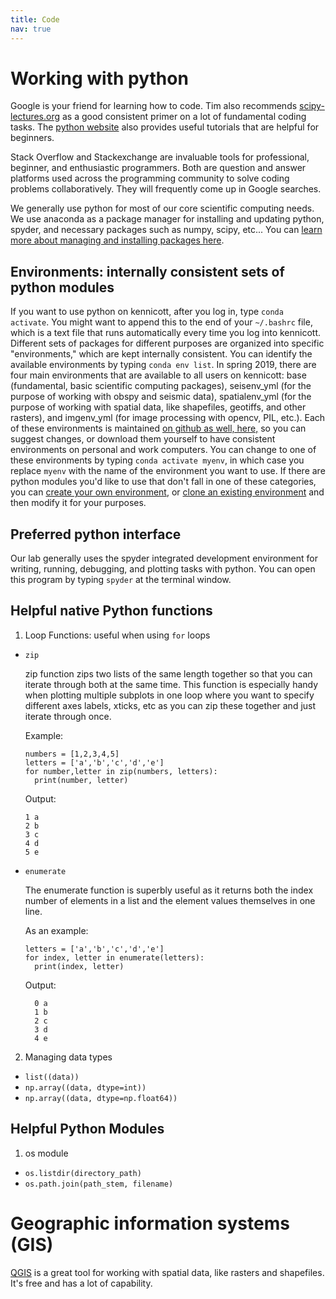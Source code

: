 ```yaml
---
title: Code
nav: true
---
```


# Working with python
Google is your friend for learning how to code.  Tim also recommends [scipy-lectures.org](https://scipy-lectures.org/) as a good consistent primer on a lot of fundamental coding tasks. The [python website](https://wiki.python.org/moin/BeginnersGuide) also provides useful tutorials that are helpful for beginners.

Stack Overflow and Stackexchange are invaluable tools for professional, beginner, and enthusiastic programmers. Both are question and answer platforms used across the programming community to solve coding problems collaboratively.	 They will frequently come up in Google searches.

We generally use python for most of our core scientific computing needs.  We use anaconda as a package manager for installing and updating python, spyder, and necessary packages such as numpy, scipy, etc...  You can [learn more about managing and installing packages here](https://docs.conda.io/projects/conda/en/latest/user-guide/tasks/manage-pkgs.html#).

## Environments: internally consistent sets of python modules
If you want to use python on kennicott, after you log in, type `conda activate`.  You might want to append this to the end of your `~/.bashrc` file, which is a text file that runs automatically every time you log into kennicott. Different sets of packages for different purposes are organized into specific "environments," which are kept internally consistent.  You can identify the available environments by typing `conda env list`.  In spring 2019, there are four main environments that are available to all users on kennicott: base (fundamental, basic scientific computing packages), seisenv_yml (for the purpose of working with obspy and seismic data), spatialenv_yml (for the purpose of working with spatial data, like shapefiles, geotiffs, and other rasters), and imgenv_yml (for image processing with opencv, PIL, etc.).  Each of these environments is maintained [on github as well, here,](https://github.com/tbartholomaus/conda_envs) so you can suggest changes, or download them yourself to have consistent environments on personal and work computers. You can change to one of these environments by typing `conda activate myenv`, in which case you replace `myenv` with the name of the environment you want to use. If there are python modules you'd like to use that don't fall in one of these categories, you can [create your own environment](https://docs.conda.io/projects/conda/en/latest/user-guide/tasks/manage-environments.html#creating-an-environment-with-commands), or [clone an existing environment](https://docs.conda.io/projects/conda/en/latest/user-guide/tasks/manage-environments.html#cloning-an-environment) and then modify it for your purposes.

## Preferred python interface
Our lab generally uses the spyder integrated development environment for writing, running, debugging, and plotting tasks with python.  You can open this program by typing `spyder` at the terminal window.



## Helpful native Python functions
1. Loop Functions: useful when using `for` loops
- `zip`

  zip function zips two lists of the same length together so that you can iterate through both at the same time.  This function is especially handy when plotting multiple subplots in one loop where you want to specify different axes labels, xticks, etc as you can zip these together and just iterate through once.
  
  Example:

  ```
  numbers = [1,2,3,4,5]
  letters = ['a','b','c','d','e']
  for number,letter in zip(numbers, letters):
    print(number, letter)
  ```
    
  Output:
   ```
   1 a
   2 b    
   3 c
   4 d
   5 e
   ```

- `enumerate`

  The enumerate function is superbly useful as it returns both the index number of elements in a list and the element values themselves in one line. 
  
  As an example:
  
  ```
  letters = ['a','b','c','d','e']
  for index, letter in enumerate(letters):
    print(index, letter)
   ```
    
   Output:
    ```
      0 a
      1 b
      2 c
      3 d
      4 e
    ```

 
  
2. Managing data types
- `list((data))`
- `np.array((data, dtype=int))`
- `np.array((data, dtype=np.float64))`

## Helpful Python Modules
1. os module
- `os.listdir(directory_path)`
- `os.path.join(path_stem, filename)`


# Geographic information systems (GIS)
[QGIS](https://www.qgis.org/en/site/) is a great tool for working with spatial data, like rasters and shapefiles.  It's free and has a lot of capability.
